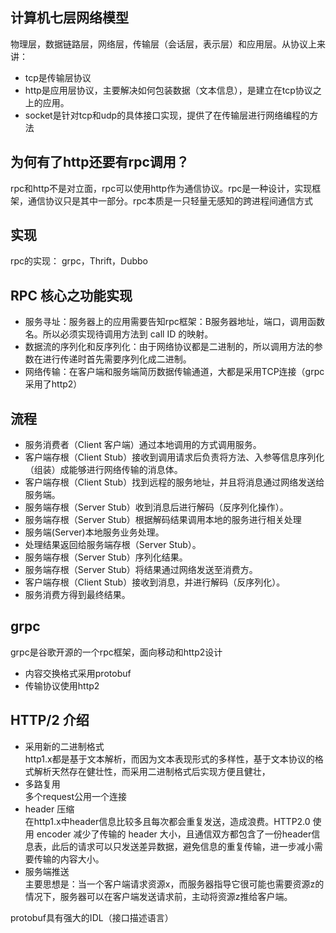 ## 计算机七层网络模型       
物理层，数据链路层，网络层，传输层（会话层，表示层）和应用层。从协议上来讲：
* tcp是传输层协议
* http是应用层协议，主要解决如何包装数据（文本信息），是建立在tcp协议之上的应用。
* socket是针对tcp和udp的具体接口实现，提供了在传输层进行网络编程的方法

## 为何有了http还要有rpc调用？ 
rpc和http不是对立面，rpc可以使用http作为通信协议。rpc是一种设计，实现框架，通信协议只是其中一部分。rpc本质是一只轻量无感知的跨进程间通信方式

## 实现     
rpc的实现： grpc，Thrift，Dubbo

## RPC 核心之功能实现
* 服务寻址：服务器上的应用需要告知rpc框架：B服务器地址，端口，调用函数名。所以必须实现待调用方法到 call ID 的映射。
* 数据流的序列化和反序列化：由于网络协议都是二进制的，所以调用方法的参数在进行传递时首先需要序列化成二进制。
* 网络传输：在客户端和服务端简历数据传输通道，大都是采用TCP连接（grpc采用了http2）


## 流程
* 服务消费者（Client 客户端）通过本地调用的方式调用服务。
* 客户端存根（Client Stub）接收到调用请求后负责将方法、入参等信息序列化（组装）成能够进行网络传输的消息体。
* 客户端存根（Client Stub）找到远程的服务地址，并且将消息通过网络发送给服务端。
* 服务端存根（Server Stub）收到消息后进行解码（反序列化操作）。
* 服务端存根（Server Stub）根据解码结果调用本地的服务进行相关处理
* 服务端(Server)本地服务业务处理。
* 处理结果返回给服务端存根（Server Stub）。
* 服务端存根（Server Stub）序列化结果。
* 服务端存根（Server Stub）将结果通过网络发送至消费方。
* 客户端存根（Client Stub）接收到消息，并进行解码（反序列化）。
* 服务消费方得到最终结果。


## grpc     
grpc是谷歌开源的一个rpc框架，面向移动和http2设计 
* 内容交换格式采用protobuf
* 传输协议使用http2
## HTTP/2 介绍
* 采用新的二进制格式    
http1.x都是基于文本解析，而因为文本表现形式的多样性，基于文本协议的格式解析天然存在健壮性，而采用二进制格式后实现方便且健壮，
* 多路复用  
    多个request公用一个连接
* header 压缩           
在http1.x中header信息比较多且每次都会重复发送，造成浪费。HTTP2.0 使用 encoder 减少了传输的 header 大小，且通信双方都包含了一份header信息表，此后的请求可以只发送差异数据，避免信息的重复传输，进一步减小需要传输的内容大小。
* 服务端推送        
主要思想是：当一个客户端请求资源x，而服务器指导它很可能也需要资源z的情况下，服务器可以在客户端发送请求前，主动将资源z推给客户端。


protobuf具有强大的IDL（接口描述语言）